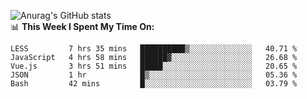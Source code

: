 
![Anurag's GitHub stats](https://github-readme-stats.vercel.app/api?username=supergczh&show_icons=true&theme=radical)
<br />
📊 **This Week I Spent My Time On:**

<!--START_SECTION:waka-->
```text
LESS         7 hrs 35 mins   ██████████▒░░░░░░░░░░░░░░   40.71 % 
JavaScript   4 hrs 58 mins   ██████▓░░░░░░░░░░░░░░░░░░   26.68 % 
Vue.js       3 hrs 51 mins   █████░░░░░░░░░░░░░░░░░░░░   20.65 % 
JSON         1 hr            █▒░░░░░░░░░░░░░░░░░░░░░░░   05.36 % 
Bash         42 mins         █░░░░░░░░░░░░░░░░░░░░░░░░   03.79 % 
```
<!--END_SECTION:waka-->

